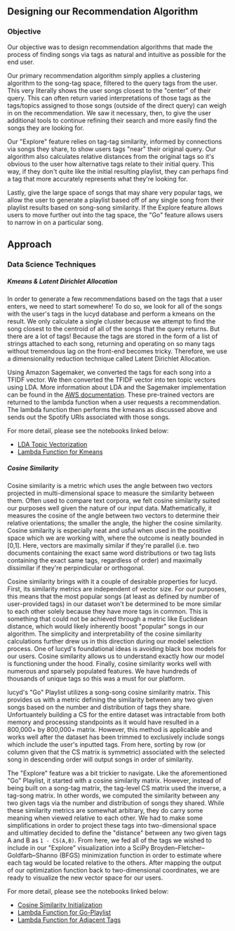 ## Designing our Recommendation Algorithm

### Objective

Our objective was to design recommendation algorithms that made the process of finding songs via tags as natural and intuitive as possible for the end user.  

Our primary recommendation algorithm simply applies a clustering algorithm to the song-tag space, filtered to the query tags from the user. This very literally shows the user songs closest to the "center" of their query. This can often return varied interpretations of those tags as the tags/topics assigned to those songs (outside of the direct query) can weigh in on the recommendation. We saw it necessary, then, to give the user additional tools to continue refining their search and more easily find the songs they are looking for.  

Our "Explore" feature relies on tag-tag similarity, informed by connections via songs they share, to show users tags "near" their original query. Our algorithm also calculates relative distances from the original tags so it's obvious to the user how alternative tags relate to their initial query. This way, if they don't quite like the initial resulting playlist, they can perhaps find a tag that more accurately represents what they're looking for.  

Lastly, give the large space of songs that may share very popular tags, we allow the user to generate a playlist based off of any single song from their playlist results based on song-song similarity. If the Explore feature allows users to move further out into the tag space, the "Go" feature allows users to narrow in on a particular song. 

## Approach  

### Data Science Techniques

##### Kmeans & Latent Dirichlet Allocation 
In order to generate a few recommendations based on the tags that a user enters, we need to start somewhere! To do so, we look for all of the songs with the user's tags in the lucyd database and perform a kmeans on the result. We only calculate a single cluster because we attempt to find the song closest to the centroid of all of the songs that the query returns. But there are a lot of tags! Because the tags are stored in the form of a list of strings attached to each song, returning and operating on so many tags without tremendous lag on the front-end becomes tricky. Therefore, we use a dimensionality reduction technique called Latent Dirichlet Allocation.

Using Amazon Sagemaker, we converted the tags for each song into a TFIDF vector. We then converted the TFIDF vector into ten topic vectors using LDA. More information about LDA and the Sagemaker implementation can be found in the [AWS documentation](https://docs.aws.amazon.com/sagemaker/latest/dg/lda.html). These pre-trained vectors are returned to the lambda function when a user requests a recommendation. The lambda function then performs the kmeans as discussed above and sends out the Spotify URIs associated with those songs.

For more detail, please see the notebooks linked below:
  * [LDA Topic Vectorization](./LDA_Tag_Topic_Prediction.ipynb)
  * [Lambda Function for Kmeans](./Single%20Song%20Recommendation.ipynb)
  
##### Cosine Similarity
Cosine similarity is a metric which uses the angle between two vectors projected in multi-dimensional space to measure the similarity between them. Often used to compare text corpora, we felt cosine similarity suited our purposes well given the nature of our input data. Mathematically, it measures the cosine of the angle between two vectors to determine their relative orientations; the smaller the angle, the higher the cosine similarity. Cosine similarity is especially neat and usful when used in the positive space which we are working with, where the outcome is neatly bounded in [0,1]. Here, vectors are maximally similar if they're parallel (i.e. two documents containing the exact same word distributions or two tag lists containing the exact same tags, regardless of order) and maximally dissimilar if they're perpindicular or orthogonal. 

Cosine similarity brings with it a couple of desirable properties for lucyd. First, its similarity metrics are independent of vector size. For our purposes, this means that the most popular songs (at least as defined by number of user-provided tags) in our dataset won't be determined to be more similar to each other solely because they have more tags in common. This is something that could not be achieved through a metric like Euclidean distance, which would likely inherently boost "popular" songs in our algorithm. The simplicity and interpretability of the cosine similarity calculations further drew us in this direction during our model selection process. One of lucyd's foundational ideas is avoiding black box models for our users. Cosine similarity allows us to understand exactly how our model is functioning under the hood. Finally, cosine similarity works well with numerous and sparsely populated features. We have hundreds of thousands of unique tags so this was a must for our platform.

lucyd's "Go" Playlist utilizes a song-song cosine similarity matrix. This provides us with a metric defining the similarity between any two given songs based on the number and distribution of tags they share. Unfortuantely building a CS for the entire dataset was intractable from both memory and processing standpoints as it would have resulted in a 800,000+ by 800,000+ matrix. However, this method is applicable and works well after the dataset has been trimmed to exclusively include songs which include the user's inputted tags. From here, sorting by row (or column given that the CS matrix is symmetric) associated with the selected song in descending order will output songs in order of similarity.

The "Explore" feature was a bit trickier to navigate. Like the aforementioned "Go" Playlist, it started with a cosine similarity matrix. However, instead of being built on a song-tag matrix, the tag-level CS matrix used the inverse, a tag-song matrix. In other words, we computed the similarity between any two given tags via the number and distribution of songs they shared. While these similarity metrics are somewhat arbitrary, they do carry some meaning when viewed relative to each other. We had to make some simplifications in order to project these tags into two-dimensional space and ultimatley decided to define the "distance" between any two given tags A and B as `1 - CS(A,B)`. From here, we fed all of the tags we wished to include in our "Explore" visualization into a SciPy Broyden–Fletcher–Goldfarb–Shanno (BFGS) minimization function in order to estimate where each tag would be located relative to the others. After mapping the output of our optimization function back to two-dimensional coordinates, we are ready to visualize the new vector space for our users.

For more detail, please see the notebooks linked below:
  * [Cosine Similarity Initialization](./cosine_similarity_sagemaker.ipynb)
  * [Lambda Function for Go-Playlist](./generate_playlist_given_song_and_tags_lambda_function.ipynb)
  * [Lambda Function for Adjacent Tags](./find_adjacent_tags_lambda_function.ipynb)
